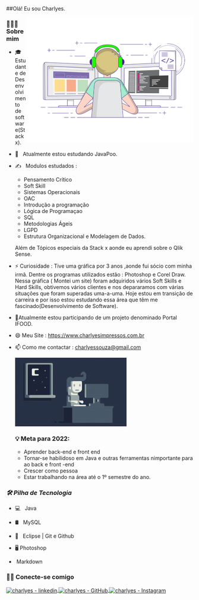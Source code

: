 ##Olá! Eu sou Charlyes.

<img align="right" alt="GIF" src="https://raw.githubusercontent.com/devSouvik/devSouvik/master/gif3.gif" width="450"/>

###  👨🏻‍💻 Sobre mim 
- 🎓   Estudante de Desenvolvimento de software(Stack x).


- 🔭   Atualmente estou estudando JavaPoo.

- ✍️   Modulos  estudados  :

  - Pensamento Crítico
  - Soft Skill
  - Sistemas Operacionais
  - OAC
  - Introdução a programação
  - Lógica de Programaçao
  - SQL
  - Metodologias Ágeis
  - LGPD
  - Estrutura Organizacional e Modelagem de Dados.

  Além de Tópicos especiais da Stack x aonde eu aprendi sobre o Qlik Sense. 

- ⚡ Curiosidade : Tive uma gráfica por 3 anos ,aonde fui sócio com minha irmã. Dentre os programas utilizados estão : Photoshop e Corel Draw. Nessa gráfica ( Montei um site) foram adquiridos vários Soft Skills e Hard  Skills, obtivemos vários clientes e nos depararamos com várias situações que foram superadas uma-a-uma. Hoje estou  em transição de carreira e por isso estou estudando essa área que têm me fascinado(Desenvolvimento de Software). 

- 💼Atualmente estou participando de um projeto denominado Portal IFOOD.

- 😄 Meu Site : https://www.charlyesimpressos.com.br

- 📫 Como me contactar : charlyessouza@gmail.com

  <img alt="Night Coding" src="https://raw.githubusercontent.com/AVS1508/AVS1508/master/assets/Night-Coding.gif" align="center"/>

  ### 💡 Meta para 2022:

  - Aprender back-end e front end
  - Tornar-se habilidoso em Java e outras ferramentas nimportante para ao back e front -end
  - Crescer como pessoa
  - Estar trabalhando na área até o 1º semestre do ano.

### **_🛠 Pilha de Tecnologia_**

- 💻   Java 

- 🛢   MySQL 

- 🔧   Eclipse | Git e Github

- 🖥  Photoshop 

- ​     Markdown


### 🤝🏻 Conecte-se comigo 
<a href="https://www.linkedin.com/in/charlyes-rodrigues/" target =" _blank">
<img align="center" alt ="charlyes - linkedin" height="30" width="40" src="https://cdn.jsdelivr.net/gh/devicons/devicon/icons/linkedin/linkedin-original.svg"style="max - width:100%;">
<a href="https://github.com/CharlyesRodrigues" target =" _blank">
  <img align="center" alt ="charlyes - GitHub" height="30" width="40" src="https://cdn.jsdelivr.net/gh/devicons/devicon/icons/github/github-original-wordmark.svg"style="max - width:100%;">
 <a href="https://www.instagram.com/charlyes_rodrigues" target =" _blank">
<img align="center" alt ="charlyes - Instagram " height="30" width="40" src="https://upload.wikimedia.org/wikipedia/commons/a/a5/Instagram_icon.png"style="max - width:100%;">  
  
